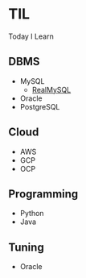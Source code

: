 # TIL
Today I Learn

## DBMS
- MySQL
    - [RealMySQL](./db/MySQL/[RealMySQL]05트랜잭션과잠금.md)
- Oracle
- PostgreSQL

## Cloud
- AWS
- GCP
- OCP

## Programming
- Python
- Java

## Tuning
- Oracle

